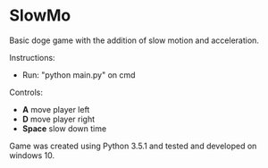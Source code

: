 # SlowMo
Basic doge game with the addition of slow motion and acceleration. 

Instructions:

* Run: "python main.py" on cmd

Controls:

* **A** move player left
* **D** move player right
* **Space** slow down time

Game was created using Python 3.5.1 and tested and developed on windows 10.
